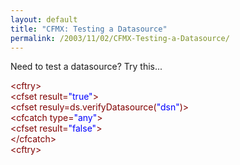 ```yaml
---
layout: default
title: "CFMX: Testing a Datasource"
permalink: /2003/11/02/CFMX-Testing-a-Datasource/
---
```


<P>Need to test a datasource? Try this...</P>

<div class="code"><FONT COLOR=MAROON>&lt;cftry&gt;</FONT><br>
<FONT COLOR=MAROON>&lt;cfset result=<FONT COLOR=BLUE>"true"</FONT>&gt;</FONT><br>
<FONT COLOR=MAROON>&lt;cfset resuly=ds.verifyDatasource(<FONT COLOR=BLUE>"dsn"</FONT>)&gt;</FONT><br>
<FONT COLOR=MAROON>&lt;cfcatch type=<FONT COLOR=BLUE>"any"</FONT>&gt;</FONT><br>
<FONT COLOR=MAROON>&lt;cfset result=<FONT COLOR=BLUE>"false"</FONT>&gt;</FONT><br>
<FONT COLOR=MAROON>&lt;/cfcatch&gt;</FONT><br>
<FONT COLOR=MAROON>&lt;cftry&gt;</FONT></div>
